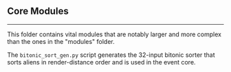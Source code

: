 ## Core Modules
---
This folder contains vital modules that are notably larger and more complex than the ones in the "modules" folder.

The `bitonic_sort_gen.py` script generates the 32-input bitonic sorter that sorts aliens in render-distance order and is used in the event core.